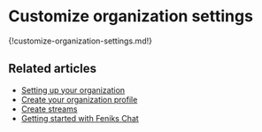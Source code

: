 # Customize organization settings

{!customize-organization-settings.md!}

## Related articles

* [Setting up your organization](/help/getting-your-organization-started-with-zulip)
* [Create your organization profile](/help/create-your-organization-profile)
* [Create streams](/help/create-streams)
* [Getting started with Feniks Chat](/help/getting-started-with-zulip)

